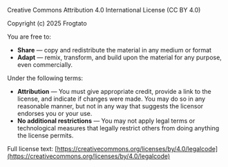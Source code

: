 Creative Commons Attribution 4.0 International License (CC BY 4.0)

Copyright (c) 2025 Frogtato

You are free to:

- **Share** — copy and redistribute the material in any medium or format
- **Adapt** — remix, transform, and build upon the material for any purpose, even commercially.

Under the following terms:

- **Attribution** — You must give appropriate credit, provide a link to the license, and indicate if changes were made. You may do so in any reasonable manner, but not in any way that suggests the licensor endorses you or your use.
- **No additional restrictions** — You may not apply legal terms or technological measures that legally restrict others from doing anything the license permits.

Full license text: [https://creativecommons.org/licenses/by/4.0/legalcode](https://creativecommons.org/licenses/by/4.0/legalcode)
